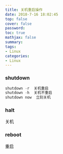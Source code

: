 ```yaml
---
title: 关机重启操作
date: 2018-7-16 18:02:45
top: false
cover: false
password:
toc: true
mathjax: false
summary: 
tags:
- Linux
categories:
- Linux
---
```



### shutdown

```js
shutdown -r  关机重启
shutdown -h  关机不重启
shutdown now  立刻关机

```

### halt
关机

### reboot
重启





          

